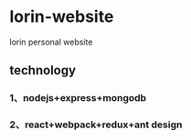 # lorin-website
lorin personal website
## technology
### 1、nodejs+express+mongodb
### 2、react+webpack+redux+ant design
